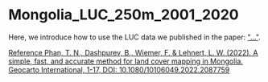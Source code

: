 # Mongolia_LUC_250m_2001_2020

Here, we introduce how to use the LUC data we published in the paper: ["..."](). 


<ins> Reference <ins> 
Phan, T. N., Dashpurev, B., Wiemer, F. & Lehnert, L. W. (2022). A simple, fast, and accurate method for land cover mapping in Mongolia. Geocarto International, 1-17, DOI: 10.1080/10106049.2022.2087759
